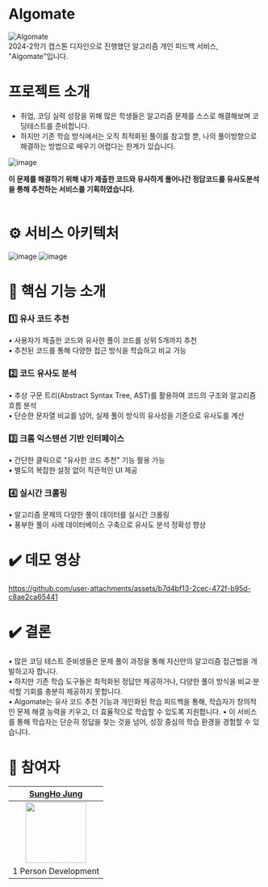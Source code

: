 # Algomate
![Algomate](https://github.com/user-attachments/assets/259deef2-50a2-4f1e-bce1-170e6f4d857d)<br>
2024-2학기 캡스톤 디자인으로 진행했던 알고리즘 개인 피드백 서비스, "Algomate"입니다.

# 프로젝트 소개

- 취업, 코딩 실력 성장을 위해 많은 학생들은 알고리즘 문제를 스스로 해결해보며 코딩테스트를 준비합니다.<br>
- 하지만 기존 학습 방식에서는 오직 최적화된 풀이를 참고할 뿐, 나의 풀이방향으로 해결하는 방법으로 배우기 어렵다는 한계가 있습니다.<br>

![image](https://github.com/user-attachments/assets/e594495b-d6e5-4c3d-b5d5-a2f604b812e4)

<b>이 문제를 해결하기 위해 내가 제출한 코드와 유사하게 풀어나간 정답코드를 유사도분석을 통해 추천하는 서비스를 기획하였습니다.</b><br><br>

# ⚙️ 서비스 아키텍처
![image](https://github.com/user-attachments/assets/dd28ecf1-220d-496c-8bb1-d5da7bf37dbe)
![image](https://github.com/user-attachments/assets/d55c45e3-9af3-4740-8b1a-06649fcffcda)

# 🔎 핵심 기능 소개
### 1️⃣ 유사 코드 추천<br>
• 사용자가 제출한 코드와 유사한 풀이 코드를 상위 5개까지 추천<br>
• 추천된 코드를 통해 다양한 접근 방식을 학습하고 비교 가능<br>

### 2️⃣ 코드 유사도 분석<br>
• 추상 구문 트리(Abstract Syntax Tree, AST)를 활용하여 코드의 구조와 알고리즘 흐름 분석<br>
• 단순한 문자열 비교를 넘어, 실제 풀이 방식의 유사성을 기준으로 유사도를 계산<br>

### 3️⃣ 크롬 익스텐션 기반 인터페이스<br>
• 간단한 클릭으로 "유사한 코드 추천" 기능 활용 가능<br>
• 별도의 복잡한 설정 없이 직관적인 UI 제공<br>

### 4️⃣ 실시간 크롤링
• 알고리즘 문제의 다양한 풀이 데이터를 실시간 크롤링<br>
• 풍부한 풀이 사례 데이터베이스 구축으로 유사도 분석 정확성 향상<br>

# ✔️ 데모 영상
https://github.com/user-attachments/assets/b7d4bf13-2cec-472f-b95d-c8ae2ca65441

# ✔️ 결론
• 많은 코딩 테스트 준비생들은 문제 풀이 과정을 통해 자신만의 알고리즘 접근법을 개발하고자 합니다.<br>
• 하지만 기존 학습 도구들은 최적화된 정답만 제공하거나, 다양한 풀이 방식을 비교·분석할 기회를 충분히 제공하지 못합니다.<br>
• Algomate는 유사 코드 추천 기능과 개인화된 학습 피드백을 통해, 학습자가 창의적인 문제 해결 능력을 키우고, 더 효율적으로 학습할 수 있도록 지원합니다.
• 이 서비스를 통해 학습자는 단순히 정답을 찾는 것을 넘어, 성장 중심의 학습 환경을 경험할 수 있습니다.

# 💬 참여자

|[SungHo Jung](https://github.com/Seongho5356)|
|:-:|
|<img src='https://avatars.githubusercontent.com/Seongho5356' height=120 width=120></img>|
|1 Person Development|
